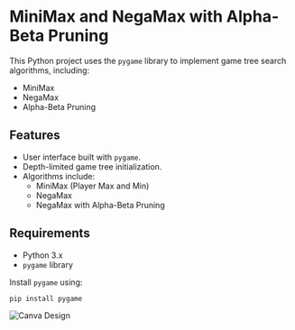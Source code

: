 # MiniMax and NegaMax with Alpha-Beta Pruning

This Python project uses the `pygame` library to implement game tree search algorithms, including:
- MiniMax
- NegaMax
- Alpha-Beta Pruning

## Features
- User interface built with `pygame`.
- Depth-limited game tree initialization.
- Algorithms include:
  - MiniMax (Player Max and Min)
  - NegaMax
  - NegaMax with Alpha-Beta Pruning

## Requirements
- Python 3.x
- `pygame` library

Install `pygame` using:

```bash
pip install pygame
```
![Canva Design](CanvaDesing.png)
